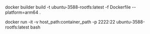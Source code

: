 docker builder build -t ubuntu-3588-rootfs:latest -f Dockerfile --platform=arm64 .

docker run -it -v host_path:container_path -p 2222:22 ubuntu-3588-rootfs:latest bash